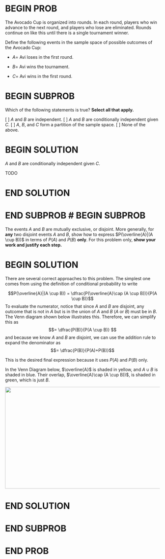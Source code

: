 # BEGIN PROB

The Avocado Cup is organized into rounds. In each round,
players who win advance to the next round, and players who lose are
eliminated. Rounds continue on like this until there is a single
tournament winner.

Define the following events in the sample space of possible outcomes of
the Avocado Cup:

-   $A =$ Avi loses in the first round.

-   $B =$ Avi wins the tournament.

-   $C =$ Avi wins in the first round.

# BEGIN SUBPROB

Which of the following statements is true? **Select all that
apply.**

[ ] $A$ and $B$ are independent.
[ ] $A$ and $B$ are conditionally independent given $C$.
[ ] $A$, $B$, and $C$ form a partition of the sample space.
[ ] None of the above.

# BEGIN SOLUTION

$A$ and $B$ are conditionally independent given $C$.

TODO

# END SOLUTION

# END SUBPROB # BEGIN SUBPROB

The events $A$ and $B$ are mutually exclusive, or disjoint.
More generally, for **any** two disjoint events $A$ and $B$, show how to
express $P(\overline{A}|(A \cup B))$ in terms of $P(A)$ and $P(B)$
**only**. For this problem only, **show your work and justify each
step.**

# BEGIN SOLUTION

There are several correct approaches to this problem. The simplest
one comes from using the definition of conditional probability to write

$$P(\overline{A}|(A \cup B)) = \dfrac{P(\overline{A}\cap (A \cup B))}{P(A \cup B)}$$
To evaluate the numerator, notice that since $A$ and $B$ are disjoint, any outcome that is not in $A$ but is in the union of $A$ and $B$ ($A$ or $B$) must be in $B$. The Venn diagram shown below illustrates this. Therefore, we can simplify this as
$$= \dfrac{P(B)}{P(A \cup B)} $$
and because we know $A$ and $B$ are disjoint, we can use the addition rule to expand the denominator as
$$= \dfrac{P(B)}{P(A)+P(B)}$$

This is the desired final expression because it uses
$P(A)$ and $P(B)$ only.

In the Venn Diagram below, $\overline{A}$ is shaded in yellow, and
$A \cup B$ is shaded in blue. Their overlap,
$\overline{A}\cap (A \cup B))$, is shaded in green, which is just $B$.

<center><img src="../assets/images/sp23-midterm2/venn.jpg" width="600" height="330"></center>

# END SOLUTION

# END SUBPROB

# END PROB